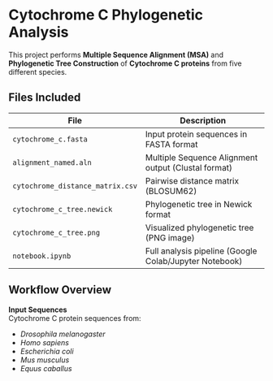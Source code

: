 # Cytochrome C Phylogenetic Analysis

This project performs **Multiple Sequence Alignment (MSA)** and **Phylogenetic Tree Construction** of **Cytochrome C proteins** from five different species.

## Files Included

| File | Description |
|------|-------------|
| `cytochrome_c.fasta` | Input protein sequences in FASTA format |
| `alignment_named.aln` | Multiple Sequence Alignment output (Clustal format) |
| `cytochrome_distance_matrix.csv` | Pairwise distance matrix (BLOSUM62) |
| `cytochrome_c_tree.newick` | Phylogenetic tree in Newick format |
| `cytochrome_c_tree.png` | Visualized phylogenetic tree (PNG image) |
| `notebook.ipynb` | Full analysis pipeline (Google Colab/Jupyter Notebook) |

## Workflow Overview

**Input Sequences**  
Cytochrome C protein sequences from:  
- *Drosophila melanogaster*  
- *Homo sapiens*  
- *Escherichia coli*  
- *Mus musculus*  
- *Equus caballus*
